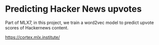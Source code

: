 # Predicting Hacker News upvotes
Part of MLX7, in this project, we train a word2vec model to predict upvote scores of Hackernews content. 

https://cortex.mlx.institute/


